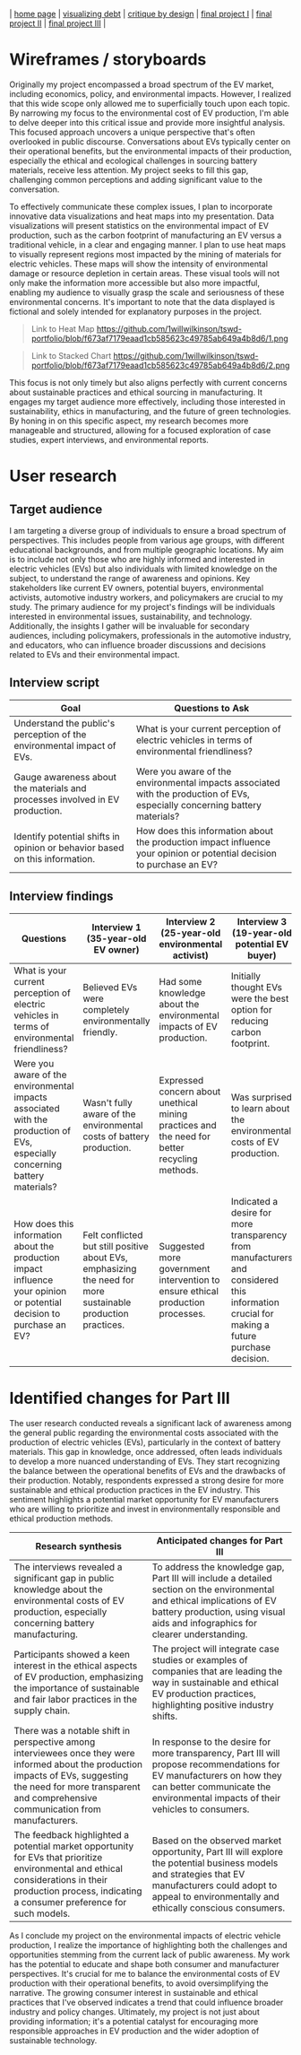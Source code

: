 | [home page](https://cmustudent.github.io/tswd-portfolio-templates/) | [visualizing debt](visualizing-government-debt) | [critique by design](critique-by-design) | [final project I](final-project-part-one) | [final project II](final-project-part-two) | [final project III](final-project-part-three) |

# Wireframes / storyboards
Originally my project encompassed a broad spectrum of the EV market, including economics, policy, and environmental impacts. However, I realized that this wide scope only allowed me to superficially touch upon each topic. By narrowing my focus to the environmental cost of EV production, I'm able to delve deeper into this critical issue and provide more insightful analysis. This focused approach uncovers a unique perspective that's often overlooked in public discourse. Conversations about EVs typically center on their operational benefits, but the environmental impacts of their production, especially the ethical and ecological challenges in sourcing battery materials, receive less attention. My project seeks to fill this gap, challenging common perceptions and adding significant value to the conversation.

To effectively communicate these complex issues, I plan to incorporate innovative data visualizations and heat maps into my presentation. Data visualizations will present statistics on the environmental impact of EV production, such as the carbon footprint of manufacturing an EV versus a traditional vehicle, in a clear and engaging manner. I plan to use heat maps to visually represent regions most impacted by the mining of materials for electric vehicles. These maps will show the intensity of environmental damage or resource depletion in certain areas. These visual tools will not only make the information more accessible but also more impactful, enabling my audience to visually grasp the scale and seriousness of these environmental concerns. It's important to note that the data displayed is fictional and solely intended for explanatory purposes in the project.

>Link to Heat Map
https://github.com/1willwilkinson/tswd-portfolio/blob/f673af7179eaad1cb585623c49785ab649a4b8d6/1.png

>Link to Stacked Chart
https://github.com/1willwilkinson/tswd-portfolio/blob/f673af7179eaad1cb585623c49785ab649a4b8d6/2.png

This focus is not only timely but also aligns perfectly with current concerns about sustainable practices and ethical sourcing in manufacturing. It engages my target audience more effectively, including those interested in sustainability, ethics in manufacturing, and the future of green technologies. By honing in on this specific aspect, my research becomes more manageable and structured, allowing for a focused exploration of case studies, expert interviews, and environmental reports.

# User research 

## Target audience
I am targeting a diverse group of individuals to ensure a broad spectrum of perspectives. This includes people from various age groups, with different educational backgrounds, and from multiple geographic locations. My aim is to include not only those who are highly informed and interested in electric vehicles (EVs) but also individuals with limited knowledge on the subject, to understand the range of awareness and opinions. Key stakeholders like current EV owners, potential buyers, environmental activists, automotive industry workers, and policymakers are crucial to my study. The primary audience for my project's findings will be individuals interested in environmental issues, sustainability, and technology. Additionally, the insights I gather will be invaluable for secondary audiences, including policymakers, professionals in the automotive industry, and educators, who can influence broader discussions and decisions related to EVs and their environmental impact.

## Interview script
| Goal | Questions to Ask |
|------|------------------|
|Understand the public's perception of the environmental impact of EVs.|What is your current perception of electric vehicles in terms of environmental friendliness?|
|Gauge awareness about the materials and processes involved in EV production.|Were you aware of the environmental impacts associated with the production of EVs, especially concerning battery materials?|
|Identify potential shifts in opinion or behavior based on this information.|How does this information about the production impact influence your opinion or potential decision to purchase an EV?|

## Interview findings
| Questions               | Interview 1 (35-year-old EV owner) | Interview 2 (25-year-old environmental activist) | Interview 3 (19-year-old potential EV buyer) |
|-------------------------|--------------------------------|-------------|-------------|
|What is your current perception of electric vehicles in terms of environmental friendliness?|Believed EVs were completely environmentally friendly.|Had some knowledge about the environmental impacts of EV production.|Initially thought EVs were the best option for reducing carbon footprint.
|Were you aware of the environmental impacts associated with the production of EVs, especially concerning battery materials?|Wasn't fully aware of the environmental costs of battery production.|Expressed concern about unethical mining practices and the need for better recycling methods.|Was surprised to learn about the environmental costs of EV production.|
|How does this information about the production impact influence your opinion or potential decision to purchase an EV?|Felt conflicted but still positive about EVs, emphasizing the need for more sustainable production practices.|Suggested more government intervention to ensure ethical production processes.|Indicated a desire for more transparency from manufacturers and considered this information crucial for making a future purchase decision.|


# Identified changes for Part III
The user research conducted reveals a significant lack of awareness among the general public regarding the environmental costs associated with the production of electric vehicles (EVs), particularly in the context of battery materials. This gap in knowledge, once addressed, often leads individuals to develop a more nuanced understanding of EVs. They start recognizing the balance between the operational benefits of EVs and the drawbacks of their production. Notably, respondents expressed a strong desire for more sustainable and ethical production practices in the EV industry. This sentiment highlights a potential market opportunity for EV manufacturers who are willing to prioritize and invest in environmentally responsible and ethical production methods.

| Research synthesis                       | Anticipated changes for Part III                                                |
|------------------------------------------|---------------------------------------------------------------------------------|
|The interviews revealed a significant gap in public knowledge about the environmental costs of EV production, especially concerning battery manufacturing.|To address the knowledge gap, Part III will include a detailed section on the environmental and ethical implications of EV battery production, using visual aids and infographics for clearer understanding.|
|Participants showed a keen interest in the ethical aspects of EV production, emphasizing the importance of sustainable and fair labor practices in the supply chain.|The project will integrate case studies or examples of companies that are leading the way in sustainable and ethical EV production practices, highlighting positive industry shifts.|
|There was a notable shift in perspective among interviewees once they were informed about the production impacts of EVs, suggesting the need for more transparent and comprehensive communication from manufacturers.|In response to the desire for more transparency, Part III will propose recommendations for EV manufacturers on how they can better communicate the environmental impacts of their vehicles to consumers.|
|The feedback highlighted a potential market opportunity for EVs that prioritize environmental and ethical considerations in their production process, indicating a consumer preference for such models.|Based on the observed market opportunity, Part III will explore the potential business models and strategies that EV manufacturers could adopt to appeal to environmentally and ethically conscious consumers.|

As I conclude my project on the environmental impacts of electric vehicle production, I realize the importance of highlighting both the challenges and opportunities stemming from the current lack of public awareness. My work has the potential to educate and shape both consumer and manufacturer perspectives. It's crucial for me to balance the environmental costs of EV production with their operational benefits, to avoid oversimplifying the narrative. The growing consumer interest in sustainable and ethical practices that I've observed indicates a trend that could influence broader industry and policy changes. Ultimately, my project is not just about providing information; it's a potential catalyst for encouraging more responsible approaches in EV production and the wider adoption of sustainable technology.
